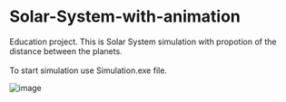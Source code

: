 # Solar-System-with-animation
Education project. This is Solar System simulation with propotion of the distance between the planets.<br><br>
To start simulation use Simulation.exe file.

![image](https://user-images.githubusercontent.com/120756460/235902372-6b6511ca-9396-403e-ba32-1be367db6e97.png)
